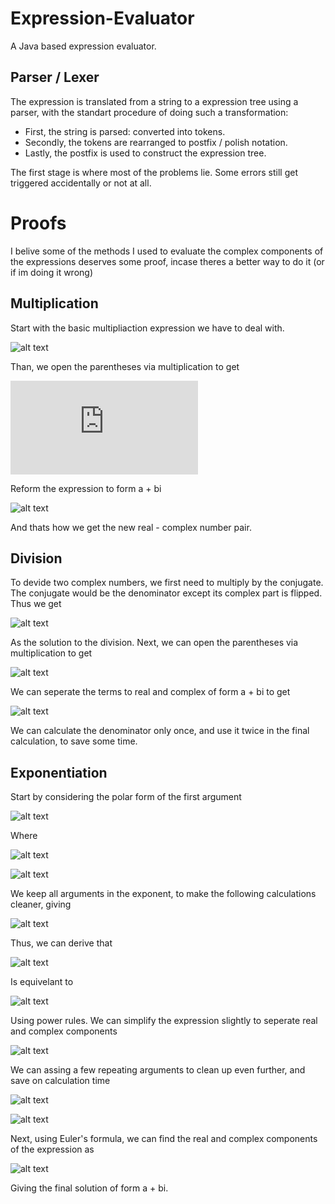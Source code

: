 # Expression-Evaluator
A Java based expression evaluator.

## Parser / Lexer
The expression is translated from a string to a expression tree using a parser, with the standart procedure of doing such a transformation:
- First, the string is parsed: converted into tokens.
- Secondly, the tokens are rearranged to postfix / polish notation.
- Lastly, the postfix is used to construct the expression tree.

The first stage is where most of the problems lie. Some errors still get triggered accidentally or not at all. 

# Proofs
I belive some of the methods I used to evaluate the complex components of the expressions deserves some proof, incase theres a better way to do it (or if im doing it wrong)

## Multiplication
Start with the basic multipliaction expression we have to deal with.

![alt text](https://latex.codecogs.com/svg.latex?\left(a%2Bbi\right)\cdot\left(c%2Bdi\right))

Than, we open the parentheses via multiplication to get

![alt text](https://latex.codecogs.com/svg.latex?ac+adi+bic-bd)

Reform the expression to form a + bi

![alt text](https://latex.codecogs.com/svg.latex?ac-bd\+i\left(ad+bc\right))

And thats how we get the new real - complex number pair.

## Division
To devide two complex numbers, we first need to multiply by the conjugate. The conjugate would be the denominator except its complex part is flipped. Thus we get

![alt text](https://latex.codecogs.com/svg.latex?\frac{\left(a+bi\right)\left(c-di\right)}{\left(c+di\right)\left(c-di\right)})

As the solution to the division. Next, we can open the parentheses via multiplication to get

![alt text](https://latex.codecogs.com/svg.latex?\frac{ac-adi+cbi+bd}{c^{2}-cdi+cdi+d^{2}})

We can seperate the terms to real and complex of form a + bi to get

![alt text](https://latex.codecogs.com/svg.latex?\frac{ac+bd}{c^{2}+d^{2}}+\frac{-ad+cb}{c^{2}+d^{2}}i)

We can calculate the denominator only once, and use it twice in the final calculation, to save some time.

## Exponentiation
Start by considering the polar form of the first argument

![alt text](https://latex.codecogs.com/svg.latex?\left(a+bi\right)=re^{i\theta})

Where

![alt text](https://latex.codecogs.com/svg.latex?r=\sqrt{a^{2}+b^{2}})

![alt text](https://latex.codecogs.com/svg.latex?\theta=\arcsin\left(\frac{b}{r}\right))

We keep all arguments in the exponent, to make the following calculations cleaner, giving

![alt text](https://latex.codecogs.com/svg.latex?e^{\ln\left(r\right)i\theta})

Thus, we can derive that

![alt text](https://latex.codecogs.com/svg.latex?\left(a+bi\right)^{\left(c+di\right)})

Is equivelant to

![alt text](https://latex.codecogs.com/svg.latex?e^{\left(\ln\left(r\right)i\theta\right)\left(c+di\right)})

Using power rules. We can simplify the expression slightly to seperate real and complex components

![alt text](https://latex.codecogs.com/svg.latex?e^{\ln\left(r\right)c}e^{\ln\left(r\right)d}e^{i\theta\c}e^{-\theta\d})

We can assing a few repeating arguments to clean up even further, and save on calculation time

![alt text](https://latex.codecogs.com/svg.latex?g=e^{\ln\left(r\right)c-d\theta})

![alt text](https://latex.codecogs.com/svg.latex?v=fd+c\theta)

Next, using Euler's formula, we can find the real and complex components of the expression as

![alt text](https://latex.codecogs.com/svg.latex?g\left(\cos\left(v\right)+i\sin\left(v\right)\right))

Giving the final solution of form a + bi.
